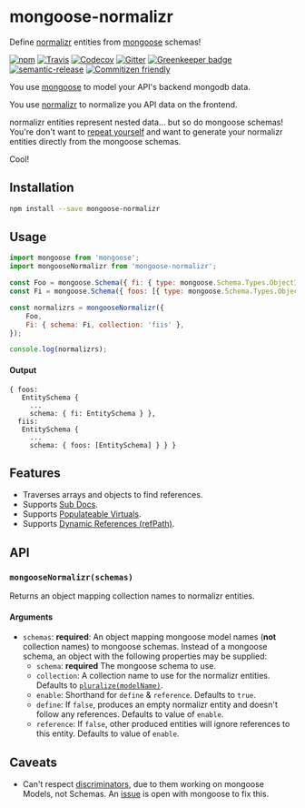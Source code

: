 # mongoose-normalizr

Define [normalizr](https://www.npmjs.com/package/normalizr) entities from [mongoose](https://www.npmjs.com/package/mongoose) schemas!

[![npm](https://img.shields.io/npm/v/mongoose-normalizr.svg)](https://www.npmjs.com/package/mongoose-normalizr)
[![Travis](https://img.shields.io/travis/saiichihashimoto/mongoose-normalizr/master.svg)](https://travis-ci.org/saiichihashimoto/mongoose-normalizr)
[![Codecov](https://img.shields.io/codecov/c/github/saiichihashimoto/mongoose-normalizr/master.svg)](https://codecov.io/gh/saiichihashimoto/mongoose-normalizr)
[![Gitter](https://badges.gitter.im/mongoose-normalizr/Lobby.svg)](https://gitter.im/mongoose-normalizr/Lobby?utm_source=badge&utm_medium=badge&utm_campaign=pr-badge&utm_content=body_badge)
[![Greenkeeper badge](https://badges.greenkeeper.io/saiichihashimoto/mongoose-normalizr.svg)](https://greenkeeper.io/)
[![semantic-release](https://img.shields.io/badge/%20%20%F0%9F%93%A6%F0%9F%9A%80-semantic--release-e10079.svg)](https://github.com/semantic-release/semantic-release)
[![Commitizen friendly](https://img.shields.io/badge/commitizen-friendly-brightgreen.svg)](http://commitizen.github.io/cz-cli/)

You use [mongoose](https://www.npmjs.com/package/mongoose) to model your API's backend mongodb data.

You use [normalizr](https://www.npmjs.com/package/normalizr) to normalize you API data on the frontend.

normalizr entities represent nested data... but so do mongoose schemas! You're don't want to [repeat yourself](https://en.wikipedia.org/wiki/Don%27t_repeat_yourself) and want to generate your normalizr entities directly from the mongoose schemas.

Cool!

## Installation

```bash
npm install --save mongoose-normalizr
```

## Usage

```javascript
import mongoose from 'mongoose';
import mongooseNormalizr from 'mongoose-normalizr';

const Foo = mongoose.Schema({ fi: { type: mongoose.Schema.Types.ObjectId, ref: 'Fi' } });
const Fi = mongoose.Schema({ foos: [{ type: mongoose.Schema.Types.ObjectId, ref: 'Foo' }] });

const normalizrs = mongooseNormalizr({
	Foo,
	Fi: { schema: Fi, collection: 'fiis' },
});

console.log(normalizrs);
```

#### Output

```
{ foos:
   EntitySchema {
     ...
     schema: { fi: EntitySchema } },
  fiis:
   EntitySchema {
     ...
     schema: { foos: [EntitySchema] } } }
```

## Features

- Traverses arrays and objects to find references.
- Supports [Sub Docs](http://mongoosejs.com/docs/subdocs.html).
- Supports [Populateable Virtuals](http://mongoosejs.com/docs/populate.html#populate-virtuals).
- Supports [Dynamic References (refPath)](http://mongoosejs.com/docs/populate.html#dynamic-ref).

## API

### ```mongooseNormalizr(schemas)```

Returns an object mapping collection names to normalizr entities.

#### Arguments

- ```schemas```: **required**: An object mapping mongoose model names (**not** collection names) to mongoose schemas. Instead of a mongoose schema, an object with the following properties may be supplied:
  - ```schema```: **required** The mongoose schema to use.
  - ```collection```: A collection name to use for the normalizr entities. Defaults to [`pluralize(modelName)`](https://github.com/vkarpov15/mongoose-legacy-pluralize).
  - ```enable```: Shorthand for `define` & `reference`. Defaults to `true`.
  - ```define```: If `false`, produces an empty normalizr entity and doesn't follow any references. Defaults to value of `enable`.
  - ```reference```: If `false`, other produced entities will ignore references to this entity. Defaults to value of `enable`.


## Caveats

- Can't respect [discriminators](http://mongoosejs.com/docs/discriminators.html#the-model-discriminator-function), due to them working on mongoose Models, not Schemas. An [issue](https://github.com/Automattic/mongoose/issues/6002) is open with mongoose to fix this.

